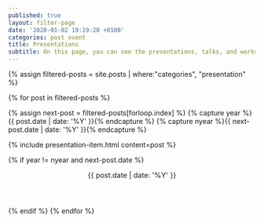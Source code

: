 ```yaml
---
published: true
layout: filter-page
date: '2020-01-02 19:19:20 +0100'
categories: post event
title: Presentations
subtitle: On this page, you can see the presentations, talks, and workshops given by members of the Project Cornelia team. 
---
```

{% assign filtered-posts = site.posts | where:"categories", "presentation" %}

{% for post in filtered-posts %}

{% assign next-post = filtered-posts[forloop.index] %}
{% capture year %}{{ post.date | date: '%Y' }}{% endcapture %}
{% capture nyear %}{{ next-post.date | date: '%Y' }}{% endcapture %}

{% include presentation-item.html content=post %}

{% if year != nyear and next-post.date %}
<header class="timeline-header">
    <span class="tag is-primary" style="font-size: 0.90rem;" >{{ post.date | date: '%Y' }}</span>
</header>
{% endif %}
{% endfor %}